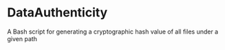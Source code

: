 # DataAuthenticity
A Bash script for generating a cryptographic hash value of all files under a given path
